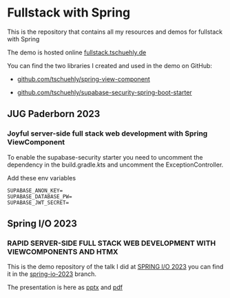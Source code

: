 # Fullstack with Spring

This is the repository that contains all my resources and demos for fullstack with Spring

The demo is hosted online [fullstack.tschuehly.de](https://fullstack.tschuehly.de/)

You can find the two libraries I created and used in the demo on GitHub:
- [github.com/tschuehly/spring-view-component](https://github.com/tschuehly/spring-view-component)

- [github.com/tschuehly/supabase-security-spring-boot-starter](https://github.com/tschuehly/supabase-security-spring-boot-starter)

## JUG Paderborn 2023

### Joyful server-side full stack web development with Spring ViewComponent

To enable the supabase-security starter you need to uncomment the dependency in the build.gradle.kts and uncomment the ExceptionController.

Add these env variables
````
SUPABASE_ANON_KEY=
SUPABASE_DATABASE_PW=
SUPABASE_JWT_SECRET=
````

## Spring I/O 2023

### RAPID SERVER-SIDE FULL STACK WEB DEVELOPMENT WITH VIEWCOMPONENTS AND HTMX

This is the demo repository of the talk I did at [SPRING I/O 2023](https://2023.springio.net/sessions/rapid-server-side-full-stack-web-development-with-viewcomponents-and-htmx/) you can find it in the [spring-io-2023](https://github.com/tschuehly/fullstack-with-spring/tree/spring-io-2023) branch.

The presentation is here as [pptx](spring-io/spring-io-rapid-server-side-fullstack.pptx) and [pdf](spring-io/spring-io-rapid-server-side-fullstack.pdf)





